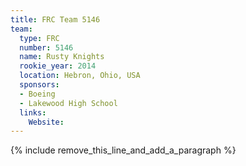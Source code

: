 ```yaml
---
title: FRC Team 5146
team:
  type: FRC
  number: 5146
  name: Rusty Knights
  rookie_year: 2014
  location: Hebron, Ohio, USA
  sponsors:
  - Boeing
  - Lakewood High School
  links:
    Website:
---
```


{% include remove_this_line_and_add_a_paragraph %}